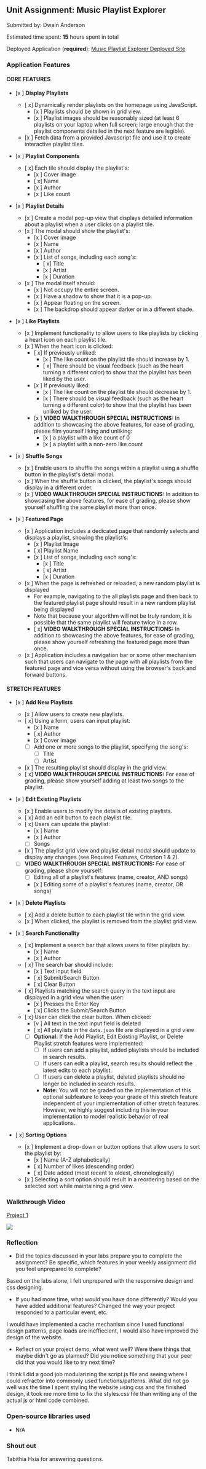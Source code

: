 ## Unit Assignment: Music Playlist Explorer

Submitted by: Dwain Anderson

Estimated time spent: **15** hours spent in total

Deployed Application (**required**): [Music Playlist Explorer Deployed Site](ADD_LINK_HERE)

### Application Features

#### CORE FEATURES

- [x ] **Display Playlists**

  - [ x] Dynamically render playlists on the homepage using JavaScript.
    - [x ] Playlists should be shown in grid view.
    - [x ] Playlist images should be reasonably sized (at least 6 playlists on your laptop when full screen; large enough that the playlist components detailed in the next feature are legible).
  - [x ] Fetch data from a provided Javascript file and use it to create interactive playlist tiles.

- [x ] **Playlist Components**

  - [ x] Each tile should display the playlist's:
    - [x ] Cover image
    - [ x] Name
    - [x ] Author
    - [x ] Like count

- [x ] **Playlist Details**

  - [x ] Create a modal pop-up view that displays detailed information about a playlist when a user clicks on a playlist tile.
  - [x ] The modal should show the playlist's:
    - [x ] Cover image
    - [x ] Name
    - [x ] Author
    - [x ] List of songs, including each song's:
      - [ x] Title
      - [x ] Artist
      - [x ] Duration
  - [x ] The modal itself should:
    - [x ] Not occupy the entire screen.
    - [x ] Have a shadow to show that it is a pop-up.
    - [x ] Appear floating on the screen.
    - [x ] The backdrop should appear darker or in a different shade.

- [x ] **Like Playlists**

  - [x ] Implement functionality to allow users to like playlists by clicking a heart icon on each playlist tile.
  - [x ] When the heart icon is clicked:
    - [ x] If previously unliked:
      - [x ] The like count on the playlist tile should increase by 1.
      - [ x] There should be visual feedback (such as the heart turning a different color) to show that the playlist has been liked by the user.
    - [x ] If previously liked:
      - [x ] The like count on the playlist tile should decrease by 1.
      - [x ] There should be visual feedback (such as the heart turning a different color) to show that the playlist has been unliked by the user.
    - [x ] **VIDEO WALKTHROUGH SPECIAL INSTRUCTIONS:** In addition to showcasing the above features, for ease of grading, please film yourself liking and unliking:
      - [x ] a playlist with a like count of 0
      - [x ] a playlist with a non-zero like count

- [x ] **Shuffle Songs**
  - [x ] Enable users to shuffle the songs within a playlist using a shuffle button in the playlist's detail modal.
  - [x ] When the shuffle button is clicked, the playlist's songs should display in a different order.
  - [x ] **VIDEO WALKTHROUGH SPECIAL INSTRUCTIONS:** In addition to showcasing the above features, for ease of grading, please show yourself shuffling the same playlist more than once.
- [x ] **Featured Page**
  - [x ] Application includes a dedicated page that randomly selects and displays a playlist, showing the playlist’s:
    - [x ] Playlist Image
    - [ x] Playlist Name
    - [x ] List of songs, including each song's:
      - [x ] Title
      - [ x] Artist
      - [x ] Duration
  - [x ] When the page is refreshed or reloaded, a new random playlist is displayed
    - For example, navigating to the all playlists page and then back to the featured playlist page should result in a new random playlist being displayed
    - Note that because your algorithm will not be truly random, it is possible that the same playlist will feature twice in a row.
    - [ x] **VIDEO WALKTHROUGH SPECIAL INSTRUCTIONS:** In addition to showcasing the above features, for ease of grading, please show yourself refreshing the featured page more than once.
  - [x ] Application includes a navigation bar or some other mechanism such that users can navigate to the page with all playlists from the featured page and vice versa without using the browser's back and forward buttons.

#### STRETCH FEATURES

- [x ] **Add New Playlists**

  - [x ] Allow users to create new playlists.
  - [ x] Using a form, users can input playlist:
    - [x ] Name
    - [ x] Author
    - [x ] Cover image
    - [ ] Add one or more songs to the playlist, specifying the song's:
      - [ ] Title
      - [ ] Artist
  - [x ] The resulting playlist should display in the grid view.
  - [ x] **VIDEO WALKTHROUGH SPECIAL INSTRUCTIONS:** For ease of grading, please show yourself adding at least two songs to the playlist.

- [x ] **Edit Existing Playlists**

  - [x ] Enable users to modify the details of existing playlists.
  - [ x] Add an edit button to each playlist tile.
  - [ x] Users can update the playlist:
    - [x ] Name
    - [x ] Author
    - [ ] Songs
  - [x ] The playlist grid view and playlist detail modal should update to display any changes (see Required Features, Criterion 1 & 2).
  - [ ] **VIDEO WALKTHROUGH SPECIAL INSTRUCTIONS:** For ease of grading, please show yourself:
    - [ ] Editing all of a playlist's features (name, creator, AND songs)
    - [x ] Editing some of a playlist's features (name, creator, OR songs)

- [x ] **Delete Playlists**

  - [ x] Add a delete button to each playlist tile within the grid view.
  - [x ] When clicked, the playlist is removed from the playlist grid view.

- [x ] **Search Functionality**

  - [ x] Implement a search bar that allows users to filter playlists by:
    - [x ] Name
    - [x ] Author
  - [ x] The search bar should include:
    - [x ] Text input field
    - [ x] Submit/Search Button
    - [ x] Clear Button
  - [ x] Playlists matching the search query in the text input are displayed in a grid view when the user:
    - [x ] Presses the Enter Key
    - [ x] Clicks the Submit/Search Button
  - [ x] User can click the clear button. When clicked:
    - [v ] All text in the text input field is deleted
    - [ x] All playlists in the `data.json` file are displayed in a grid view
    - [ ] **Optional:** If the Add Playlist, Edit Existing Playlist, or Delete Playlist stretch features were implemented:
      - [ ] If users can add a playlist, added playlists should be included in search results.
      - [ ] If users can edit a playlist, search results should reflect the latest edits to each playlist.
      - [ ] If users can delete a playlist, deleted playlists should no longer be included in search results.
      - **Note:** You will not be graded on the implementation of this optional subfeature to keep your grade of this stretch feature independent of your implementation of other stretch features. However, we highly suggest including this in your implementation to model realistic behavior of real applications.

- [ x] **Sorting Options**
  - [x ] Implement a drop-down or button options that allow users to sort the playlist by:
    - [x ] Name (A-Z alphabetically)
    - [ x] Number of likes (descending order)
    - [ x] Date added (most recent to oldest, chronologically)
  - [x ] Selecting a sort option should result in a reordering based on the selected sort while maintaining a grid view.

### Walkthrough Video

<a href="https://www.loom.com/share/e9bb337e08db43b880f826bb321a9c47?sid=e69f94c3-325d-45e1-9d1a-48d6cc3dc8bd">
   <p>Project 1</p>
   <img style="max-width:300px;" src="https://cdn.loom.com/sessions/thumbnails/e9bb337e08db43b880f826bb321a9c47?sid=e69f94c3-325d-45e1-9d1a-48d6cc3dc8bd-with-play.gif">
</a>



### Reflection

- Did the topics discussed in your labs prepare you to complete the assignment? Be specific, which features in your weekly assignment did you feel unprepared to complete?

Based on the labs alone, I felt unprepared with the responsive design and css designing.

- If you had more time, what would you have done differently? Would you have added additional features? Changed the way your project responded to a particular event, etc.

I would have implemented a cache mechanism since I used functional design patterns, page loads are ineffiecient, I would also have improved the design of the website. 

- Reflect on your project demo, what went well? Were there things that maybe didn't go as planned? Did you notice something that your peer did that you would like to try next time?

I think I did a good job modularizing the script.js file and seeing where I could refractor into commonly used functions/patterns. What did not go well was the time I spent styling the website using css and the finished design, it took me more time to fix the styles.css file than writing any of the actual js or html code combined.

### Open-source libraries used

- N/A

### Shout out

Tabithia Hsia for answering questions.
